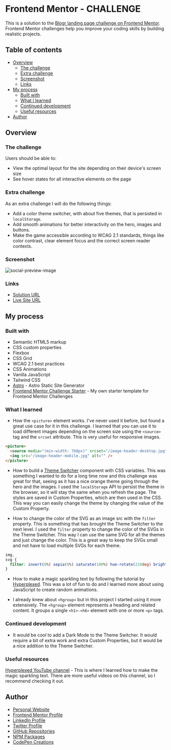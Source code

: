 # Frontend Mentor - CHALLENGE

This is a solution to the [Blogr landing page challenge on Frontend Mentor](https://www.frontendmentor.io/challenges/blogr-landing-page-EX2RLAApP). Frontend Mentor challenges help you improve your coding skills by building realistic projects. 

## Table of contents

- [Overview](#overview)
    - [The challenge](#the-challenge)
    - [Extra challenge](#extra-challenge)
    - [Screenshot](#screenshot)
    - [Links](#links)
- [My process](#my-process)
    - [Built with](#built-with)
    - [What I learned](#what-i-learned)
    - [Continued development](#continued-development)
    - [Useful resources](#useful-resources)
- [Author](#author)

## Overview

### The challenge

Users should be able to:

- View the optimal layout for the site depending on their device's screen size
- See hover states for all interactive elements on the page

### Extra challenge

As an extra challenge I will do the following things:

- Add a color theme switcher, with about five themes, that is persisted in `localStorage`.
- Add smooth animations for better interactivity on the hero, images and buttons.
- Make the game accessible according to WCAG 2.1 standards, things like color contrast, clear element focus and the correct screen reader contexts.

### Screenshot

![social-preview-image](https://user-images.githubusercontent.com/3909046/202434010-6024a25e-2567-4455-ae20-fb18eaadd7c1.png)

### Links

- [Solution URL](https://www.frontendmentor.io/solutions/astro-wcag-accessibility-theme-switcher-intersectionobserver-api-46NWfLGB-z)
- [Live Site URL](https://markteekman.github.io/blogr-landing-page/)

## My process

### Built with

- Semantic HTML5 markup
- CSS custom properties
- Flexbox
- CSS Grid
- WCAG 2.1 best practices
- CSS Animations
- Vanilla JavaScript
- Tailwind CSS
- [Astro](https://astro.build) - Astro Static Site Generator
- [Frontend Mentor Challenge Starter](https://github.com/markteekman/frontend-mentor-challenge-starter) - My own starter template for Frontend Mentor Challenges

### What I learned

- How the `<picture>` element works. I've never used it before, but found a great use case for it in this challenge. I learned that you can use it to load different images depending on the screen size using the `<source>` tag and the `srcset` attribute. This is very useful for responsive images.

```html
<picture>
  <source media="(min-width: 768px)" srcset="/image-header-desktop.jpg" />
  <img src="/image-header-mobile.jpg" alt="" />
</picture>
```

- How to build a [Theme Switcher](https://github.com/markteekman/blogr-landing-page/blob/main/src/components/ThemeSwitcher.astro) component with CSS variables. This was something I wanted to do for a long time now and this challenge was great for that, seeing as it has a nice orange theme going through the hero and the images. I used the `localStorage` API to persist the theme in the browser, so it will stay the same when you refresh the page. The styles are saved in Custom Properties, which are then used in the CSS. This way you can easily change the theme by changing the value of the Custom Property.

- How to change the color of the SVG as an image src with the `filter` property. This is something that has brought the Theme Switcher to the next level. I used the `filter` property to change the color of the SVGs in the Theme Switcher. This way I can use the same SVG for all the themes and just change the color. This is a great way to keep the SVGs small and not have to load multiple SVGs for each theme.

```css
img,
svg {
  filter: invert(0%) sepia(0%) saturate(100%) hue-rotate(210deg) brightness(100%) contrast(100%);
}
```

- How to make a magic sparkling text by following the tutorial by [Hyperplexed](https://www.youtube.com/watch?v=yu0Cm4BqQv0). This was a lot of fun to do and I learned more about using JavaScript to create random animations.

- I already knew about `<hgroup>` but in this project I started using it more extensively. The `<hgroup>` element represents a heading and related content. It groups a single `<h1>-<h6>` element with one or more `<p>` tags. 

### Continued development

- It would be cool to add a Dark Mode to the Theme Switcher. It would require a bit of extra work and extra Custom Properties, but it would be a nice addition to the Theme Switcher.

### Useful resources

[Hyperplexed YouTube channel](https://www.youtube.com/@Hyperplexed) - This is where I learned how to make the magic sparkling text. There are more useful videos on this channel, so I recommend checking it out.

## Author

- [Personal Website](https://www.markteekman.nl)
- [Frontend Mentor Profile](https://www.frontendmentor.io/profile/markteekman)
- [LinkedIn Profile](https://nl.linkedin.com/in/markteekman)
- [Twitter Profile](https://twitter.com/MarkTeekman)
- [GitHub Repositories](https://github.com/markteekman)
- [NPM Packages](https://www.npmjs.com/~markteekman)
- [CodePen Creations](https://codepen.io/markteekman)
